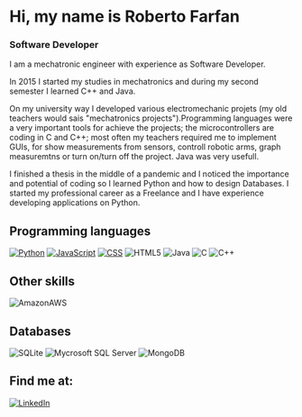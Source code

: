 # Hi, my name is Roberto Farfan


### Software Developer

I am a mechatronic engineer with experience as Software Developer. 

In 2015 I started my studies in mechatronics and during my second semester I learned C++ and Java. 

On my university way I developed various electromechanic projets (my old teachers would sais "mechatronics projects").Programming languages were a very important tools for achieve the projects; the microcontrollers are coding in C and C++; most often my teachers required me to implement GUIs, for show measurements from sensors, controll robotic arms, graph measuremtns or turn on/turn off the project. Java was very usefull. 

I finished a thesis in the middle of a pandemic and I noticed the importance and potential of coding so I learned Python and how to design Databases. I started my professional career as a Freelance and I have experience developing applications on Python.



## Programming languages
[![Python](https://img.shields.io/badge/Python-3776AB?style=for-the-badge&logo=python&logoColor=white&labelColor=101010)](https://github.com/Robertelfarfo/Python)
[![JavaScript](https://img.shields.io/badge/Javascript-F7DF1E?style=for-the-badge&logo=Javascript&logoColor=white&labelColor=101010)](https://github.com/Robertelfarfo/html5-css-javascript)
[![CSS](https://img.shields.io/badge/CSS3-1572B6?style=for-the-badge&logo=css3&logoColor=white&labelColor=101010)](https://github.com/Robertelfarfo/html-with-css)
![HTML5](https://img.shields.io/badge/html5-E34F26?style=for-the-badge&logo=html5&logoColor=white&labelColor=101010)
![Java](https://img.shields.io/badge/Java-007396?style=for-the-badge&logo=java&logoColor=white&labelColor=101010)
![C](https://img.shields.io/badge/C-A8B9CC?style=for-the-badge&logo=C&logoColor=white&labelColor=101010)
![C++](https://img.shields.io/badge/C++-00599C?style=for-the-badge&logo=C%2B%2B&logoColor=white&labelColor=101010)

## Other skills
![AmazonAWS](https://img.shields.io/badge/Amazon%20AWS-232F3E?style=for-the-badge&logo=Amazon%20AWS&logoColor=white&labelColor=101010)

## Databases
![SQLite](https://img.shields.io/badge/SQLite-003B57?style=for-the-badge&logo=SQLite&logoColor=white&labelColor=101010)
![Mycrosoft SQL Server](https://img.shields.io/badge/Microsoft_SQL_Server-CC2927?style=for-the-badge&logo=MicrosoftSQLServer&logoColor=white&labelColor=101010)
![MongoDB](https://img.shields.io/badge/MongoDB-47A248?style=for-the-badge&logo=MongoDB&logoColor=white&labelColor=101010)

## Find me at:

[![LinkedIn](https://img.shields.io/badge/LinkedIn-Roberto_Alejandro_Farfan_Peña-0077B5?style=for-the-badge&logo=linkedin&logoColor=white&labelColor=101010)](https://www.linkedin.com/in/roberto-alejandro-farfan-peña-aba634100)
